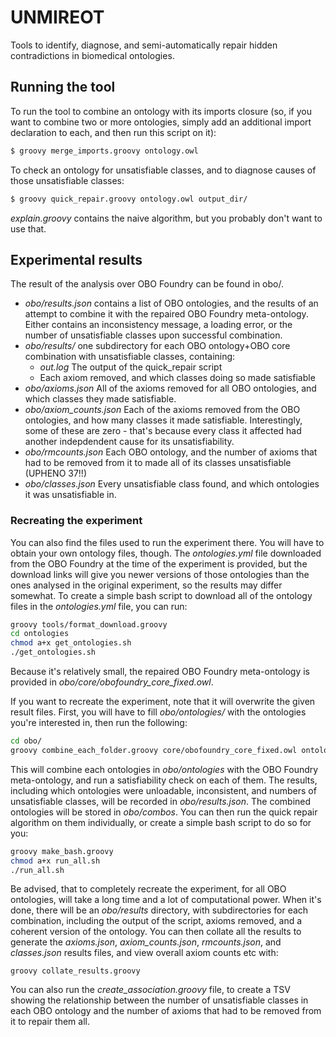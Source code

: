 # UNMIREOT

Tools to identify, diagnose, and semi-automatically repair hidden contradictions in biomedical ontologies.

## Running the tool

To run the tool to combine an ontology with its imports closure (so, if you want to combine two or more ontologies, simply add an additional import declaration to each, and then run this script on it):

```bash
$ groovy merge_imports.groovy ontology.owl
```

To check an ontology for unsatisfiable classes, and to diagnose causes of those unsatisfiable classes:

```bash
$ groovy quick_repair.groovy ontology.owl output_dir/
```

*explain.groovy* contains the naive algorithm, but you probably don't want to use that.

## Experimental results

The result of the analysis over OBO Foundry can be found in obo/.

* *obo/results.json* contains a list of OBO ontologies, and the results of an attempt to combine it with the repaired OBO Foundry meta-ontology. Either contains an inconsistency message, a loading error, or the number of unsatisfiable classes upon successful combination.
* *obo/results/* one subdirectory for each OBO ontology+OBO core combination with unsatisfiable classes, containing:
  * *out.log* The output of the quick_repair script
  * Each axiom removed, and which classes doing so made satisfiable
* *obo/axioms.json* All of the axioms removed for all OBO ontologies, and which classes they made satisfiable.
* *obo/axiom_counts.json* Each of the axioms removed from the OBO ontologies, and how many classes it made satisfiable. Interestingly, some of these are zero - that's because every class it affected had another indepdendent cause for its unsatisfiability.
* *obo/rmcounts.json* Each OBO ontology, and the number of axioms that had to be removed from it to made all of its classes unsatisfiable (UPHENO 37!!)
* *obo/classes.json* Every unsatisfiable class found, and which ontologies it was unsatisfiable in.

### Recreating the experiment

You can also find the files used to run the experiment there. You will have to obtain your own ontology files, though. The *ontologies.yml* file downloaded from the OBO Foundry at the time of the experiment is provided, but the download links will give you newer versions of those ontologies than the ones analysed in the original experiment, so the results may differ somewhat. To create a simple bash script to download all of the ontology files in the *ontologies.yml* file, you can run:

```bash
groovy tools/format_download.groovy
cd ontologies
chmod a+x get_ontologies.sh
./get_ontologies.sh
```

Because it's relatively small, the repaired OBO Foundry meta-ontology is provided in *obo/core/obofoundry_core_fixed.owl*. 

If you want to recreate the experiment, note that it will overwrite the given result files. First, you will have to fill *obo/ontologies/* with the ontologies you're interested in, then run the following:

```bash
cd obo/
groovy combine_each_folder.groovy core/obofoundry_core_fixed.owl ontologies/
```

This will combine each ontologies in *obo/ontologies* with the OBO Foundry meta-ontology, and run a satisfiability check on each of them. The results, including which ontologies were unloadable, inconsistent, and numbers of unsatisfiable classes, will be recorded in *obo/results.json*. The combined ontologies will be stored in *obo/combos*. You can then run the quick repair algorithm on them individually, or create a simple bash script to do so for you:

```bash
groovy make_bash.groovy
chmod a+x run_all.sh
./run_all.sh
```

Be advised, that to completely recreate the experiment, for all OBO ontologies, will take a long time and a lot of computational power. When it's done, there will be an *obo/results* directory, with subdirectories for each combination, including the output of the script, axioms removed, and a coherent version of the ontology. You can then collate all the results to generate the *axioms.json*, *axiom_counts.json*, *rmcounts.json*, and *classes.json* results files, and view overall axiom counts etc with:

```
groovy collate_results.groovy
```

You can also run the *create_association.groovy* file, to create a TSV showing the relationship between the number of unsatisfiable classes in each OBO ontology and the number of axioms that had to be removed from it to repair them all.
